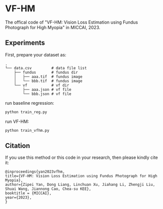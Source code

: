 # VF-HM
The offical code of "VF-HM: Vision Loss Estimation using Fundus Photograph for High Myopia" in MICCAI, 2023.

## Experiments

First, prepare your dataset as:
```
.
└── data.csv         # data file list
    ├── fundus       # fundus dir
    │   ├── aaa.tif  # fundus image
    │   └── bbb.tif  # fundus image
    └── vf           # vf dir
        ├── aaa.json # vf file
        └── bbb.json # vf file
```

run baseline regression:
```bash
python train_reg.py
```

run VF-HM:
```bash
python train_vfhm.py
```



## Citation
If you use this method or this code in your research, then please kindly cite it:
```
@inproceedings{yan2023vfhm,
title={VF-HM: Vision Loss Estimation using Fundus Photograph for High Myopia},
author={Zipei Yan, Dong Liang, Linchuan Xu, Jiahang Li, Zhengji Liu, Shuai Wang, Jiannong Cao, Chea-su KEE},
booktitle = {MICCAI},
year={2023},
}
```

